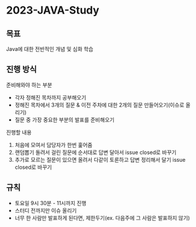 # 2023-JAVA-Study

## 목표
Java에 대한 전반적인 개념 및 심화 학습

## 진행 방식
준비해와야 하는 부분
- 각자 정해진 목차까지 공부해오기
- 정해진 목차에서 3개의 질문 & 이전 주차에 대한 2개의 질문 만들어오기(이슈로 올리기)
- 질문 중 가장 중요한 부분의 발표를 준비해오기

진행할 내용
1. 처음에 모여서 담당자가 한번 훑어줌
2. 랜덤뽑기 돌려서 걸린 질문에 순서대로 답변 달아서 issue closed로 바꾸기
4. 추가로 모르는 질문이 있으면 올려서 다같이 토론하고 답변 정리해서 달기  issue closed로 바꾸기

## 규칙
- 토요일 9시 30분 - 11시까지 진행
- 스터디 전까지만 이슈 올리기
- 너무 한 사람만 발표하게 된다면, 제한두기(ex. 다음주에 그 사람은 발표하지 않기)

